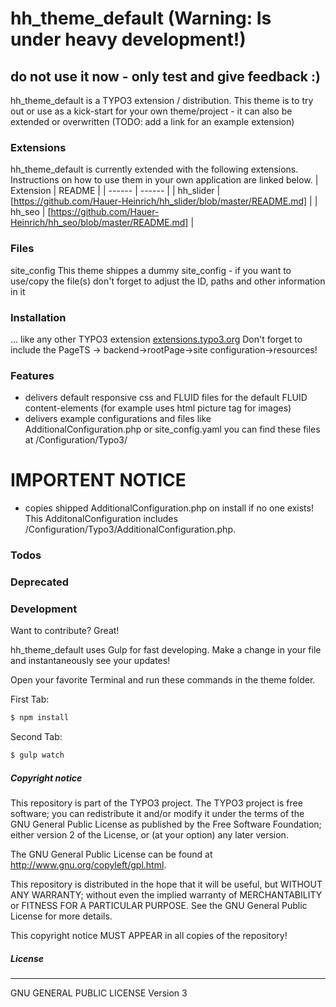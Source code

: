 # hh_theme_default (Warning: Is under heavy development!)
## do not use it now - only test and give feedback :)
hh_theme_default is a TYPO3 extension / distribution.
This theme is to try out or use as a kick-start for your own theme/project - it can also be extended or overwritten (TODO: add a link for an example extension)

### Extensions
hh_theme_default is currently extended with the following extensions. Instructions on how to use them in your own application are linked below.
| Extension | README |
| ------ | ------ |
| hh_slider | [https://github.com/Hauer-Heinrich/hh_slider/blob/master/README.md] |
| hh_seo | [https://github.com/Hauer-Heinrich/hh_seo/blob/master/README.md] |

### Files
site_config
This theme shippes a dummy site_config - if you want to use/copy the file(s) don't forget to adjust the ID, paths and other information in it

### Installation
... like any other TYPO3 extension [extensions.typo3.org](https://extensions.typo3.org/ "TYPO3 Extension Repository")
Don't forget to include the PageTS -> backend->rootPage->site configuration->resources!

### Features
 - delivers default responsive css and FLUID files for the default FLUID content-elements (for example uses html picture tag for images)
 - delivers example configurations and files like AdditionalConfiguration.php or site_config.yaml you can find these files at /Configuration/Typo3/

# IMPORTENT NOTICE
 - copies shipped AdditionalConfiguration.php on install if no one exists! This AdditonalConfiguration includes /Configuration/Typo3/AdditionalConfiguration.php.

### Todos

### Deprecated

### Development

Want to contribute? Great!

hh_theme_default uses Gulp for fast developing.
Make a change in your file and instantaneously see your updates!

Open your favorite Terminal and run these commands in the theme folder.

First Tab:
```sh
$ npm install
```

Second Tab:
```sh
$ gulp watch
```

##### Copyright notice

This repository is part of the TYPO3 project. The TYPO3 project is
free software; you can redistribute it and/or modify
it under the terms of the GNU General Public License as published by
the Free Software Foundation; either version 2 of the License, or
(at your option) any later version.

The GNU General Public License can be found at
http://www.gnu.org/copyleft/gpl.html.

This repository is distributed in the hope that it will be useful,
but WITHOUT ANY WARRANTY; without even the implied warranty of
MERCHANTABILITY or FITNESS FOR A PARTICULAR PURPOSE.  See the
GNU General Public License for more details.

This copyright notice MUST APPEAR in all copies of the repository!

##### License
----
GNU GENERAL PUBLIC LICENSE Version 3
